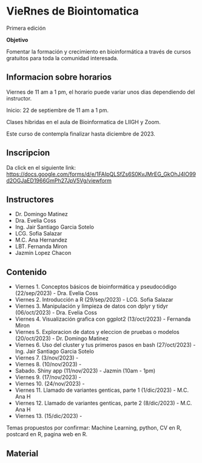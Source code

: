 # VieRnes de Biointomatica

Primera edición

**Objetivo**

Fomentar la formación y crecimiento en bioinformática a través de cursos gratuitos para toda la comunidad interesada.    

## Informacion sobre horarios

Viernes de 11 am a 1 pm, el horario puede variar unos dias dependiendo del instructor.

Inicio: 22 de septiembre de 11 am a 1 pm.

Clases hibridas en el aula de Bioinformatica de LIIGH y Zoom.

Este curso de contempla finalizar hasta diciembre de 2023.

## Inscripcion

Da click en el siguiente link: https://docs.google.com/forms/d/e/1FAIpQLSfZs6S0KvJMrEG_GkOhJ4lO99d2OGJaED1966GmPh27JpV5Vg/viewform

## Instructores

- Dr. Domingo Matinez
- Dra. Evelia Coss
- Ing. Jair Santiago Garcia Sotelo
- LCG. Sofia Salazar
- M.C. Ana Hernandez
- LBT. Fernanda Miron
- Jazmin Lopez Chacon


## Contenido

- Viernes 1. Conceptos básicos de bioinformática y pseudocódigo (22/sep/2023) - Dra. Evelia Coss
- Viernes 2. Introducción a R (29/sep/2023) - LCG. Sofia Salazar
- Viernes 3. Manipulación y limpieza de datos con dplyr y tidyr (06/oct/2023) - Dra. Evelia Coss
- Viernes 4. Visualización grafica con ggplot2 (13/oct/2023) - Fernanda Miron
- Viernes 5. Exploracion de datos y eleccion de pruebas o modelos (20/oct/2023) - Dr. Domingo Matinez
- Viernes 6. Uso del cluster y tus primeros pasos en bash (27/oct/2023) - Ing. Jair Santiago Garcia Sotelo
- Viernes 7. (3/nov/2023) - 
- Viernes 8. (10/nov/2023) -
- Sabado. Shiny app (11/nov/2023) - Jazmin (10am - 1pm)
- Viernes 9. (17/nov/2023) - 
- Viernes 10. (24/nov/2023) - 
- Viernes 11. Llamado de variantes genticas, parte 1  (1/dic/2023) - M.C. Ana H 
- Viernes 12. Llamado de variantes genticas, parte 2  (8/dic/2023) - M.C. Ana H  
- Viernes 13. (15/dic/2023) -

Temas propuestos por confirmar: Machine Learning, python, CV en R, postcard en R, pagina web en R.

## Material
